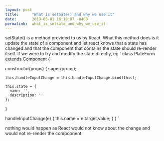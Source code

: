 ```yaml
---
layout: post
title:      "What is setSate() and why we use it"
date:       2019-05-01 16:18:07 -0400
permalink:  what_is_setsate_and_why_we_use_it
---
```



setState() is a method provided to us by React. What this method does is it update the state of a component and let react knows that a state has changed and that the component that contains the state should re-render itself. If we were to try and modify the state directly, eg 
`
class PlateForm extends Component {

  constructor(props) {
    super(props);

    this.handleInputChange = this.handleInputChange.bind(this);
		
    this.state = {
      name: '',
      description: ''
    };
  }
	
  handleInputChange(e) {
    this.name = e.target.value;
  }
}
` 

nothing would happen as React would not know about the change and would not re-render the compoonent.
